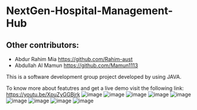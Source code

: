 # NextGen-Hospital-Management-Hub

## Other contributors:
- Abdur Rahim Mia https://github.com/Rahim-aust
- Abdullah Al Mamun https://github.com/Mamun1113

This is a software development group project developed by using JAVA.

To know more about featutres and get a live demo visit the following link: https://youtu.be/XpuZyGGBjrk
![image](https://user-images.githubusercontent.com/66373332/236643311-ebfa923a-6ecc-47e6-b6b0-54a44e53ca06.png)
![image](https://user-images.githubusercontent.com/66373332/236643316-229dc686-1a56-44cf-b8dd-c481c5792d61.png)
![image](https://user-images.githubusercontent.com/66373332/236643320-aa4b901a-8d3f-4329-916f-2b103c72eea0.png)
![image](https://user-images.githubusercontent.com/66373332/236643323-cd270ab9-6610-4651-a177-3abc091dd6ec.png)
![image](https://user-images.githubusercontent.com/66373332/236643327-40970e0d-68df-4249-a38b-abed30bb6669.png)
![image](https://user-images.githubusercontent.com/66373332/236643330-ae563a90-30e3-4553-8929-abb0451ade2d.png)
![image](https://user-images.githubusercontent.com/66373332/236643331-7bf60d17-6bad-484b-86f0-0c90e953e794.png)
![image](https://user-images.githubusercontent.com/66373332/236643333-57bdf133-cc2b-42f4-a1b2-02c7a0502efc.png)
![image](https://user-images.githubusercontent.com/66373332/236643337-3857b1d0-a9c7-4f30-ae82-0ffa0d5c3181.png)
